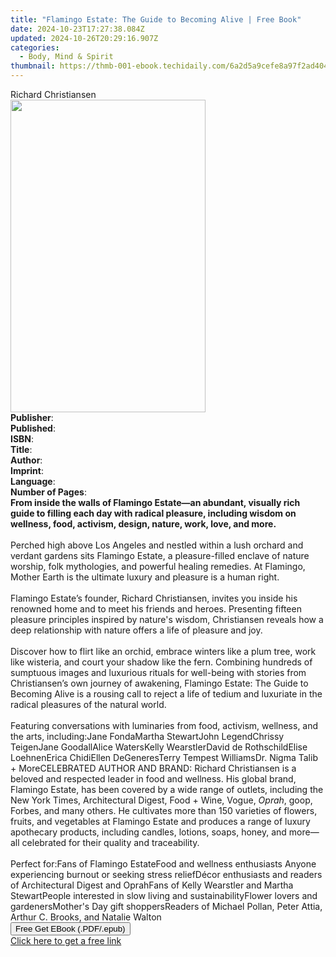 ```yaml
---
title: "Flamingo Estate: The Guide to Becoming Alive | Free Book"
date: 2024-10-23T17:27:38.084Z
updated: 2024-10-26T20:29:16.907Z
categories:
  - Body, Mind & Spirit
thumbnail: https://thmb-001-ebook.techidaily.com/6a2d5a9cefe8a97f2ad40489c6dee15523ffd59e35f0ba61b1ea45137aae1913.jpg
---
```

<main id="book-container">
  <div class="flex flex-col">
    <div class="book-brief flex-1 py-6 px-4 sm:p-6 md:py-10 md:px-8">
      <!-- brief-->
      <div class="book-brief-main">Richard Christiansen</div>
    </div>
    <div
      class="book-meta-info flex-1 grid gap-4 col-start-1 col-end-3 row-start-1 sm:mb-6 sm:grid-cols-4 lg:gap-6 lg:col-start-2 lg:row-end-6 lg:row-span-6 lg:mb-0"
    >
      <div
        class="book-meta-info-left place-content-center mt-4 p-4 text-sm leading-6 col-start-2 col-span-2 dark:text-slate-400"
      >
        <img
          class="w-full h-500 object-cover rounded-lg sm:h-255 sm:col-span-2 lg:col-span-full"
          src="https://img-001-ebook.techidaily.com/c80fabe92b314778494ed03c82b2025a3d3c0912df3f071e4547c0151c0d8e83.jpg"
          alt=""
          width="312"
          height="500"
        />
      </div>
      <div
        class="book-meta-info-right mt-2 col-start-1 row-start-2 col-span-3 self-center"
      >
        <!-- meta data  -->
        <div class="flex flex-col px-4 md:px-8">
          <div class="flex-1">
            <strong>Publisher</strong>:<span class="px-2"></span>
          </div>
          <div class="flex-1">
            <strong>Published</strong>:<span class="px-2"></span>
          </div>
          <div class="flex-1">
            <strong>ISBN</strong>:<span class="px-2"></span>
          </div>
          <div class="flex-1">
            <strong>Title</strong>:<span class="px-2"></span>
          </div>
          <div class="flex-1">
            <strong>Author</strong>:<span class="px-2"></span>
          </div>
          <div class="flex-1">
            <strong>Imprint</strong>:<span class="px-2"></span>
          </div>
          <div class="flex-1">
            <strong>Language</strong>:<span class="px-2"></span>
          </div>
          <div class="flex-1">
            <strong>Number of Pages</strong>:<span class="px-2"></span>
          </div>
        </div>
      </div>
    </div>
    <div class="book-description flex-1 py-6 px-4 sm:p-6 md:py-10 md:px-8">
      <div class="book-description-main">
        <div accordion-content="" id="description">
          <b
            >From inside the walls of Flamingo Estate—an abundant, visually rich
            guide to filling each day with radical pleasure, including wisdom on
            wellness, food, activism, design, nature, work, love, and more.</b
          ><br /><br />Perched high above Los Angeles and nestled within a lush
          orchard and verdant gardens sits Flamingo Estate, a pleasure-filled
          enclave of nature worship, folk mythologies, and powerful healing
          remedies. At Flamingo, Mother Earth is the ultimate luxury and
          pleasure is a human right.<br /><br />Flamingo Estate’s founder,
          Richard Christiansen, invites you inside his renowned home and to meet
          his friends and heroes. Presenting fifteen pleasure principles
          inspired by nature's wisdom, Christiansen reveals how a deep
          relationship with nature offers a life of pleasure and joy.<br /><br />Discover
          how to flirt like an orchid, embrace winters like a plum tree, work
          like wisteria, and court your shadow like the fern. Combining hundreds
          of sumptuous images and luxurious rituals for well-being with stories
          from Christiansen’s own journey of awakening,&nbsp;Flamingo Estate:
          The Guide to Becoming Alive is a rousing call to reject a life of
          tedium and luxuriate in the radical pleasures of the natural
          world.&nbsp;<br /><br />Featuring conversations with luminaries from
          food, activism, wellness, and the arts, including:Jane FondaMartha
          StewartJohn LegendChrissy TeigenJane GoodallAlice WatersKelly
          WearstlerDavid de RothschildElise LoehnenErica ChidiEllen
          DeGeneresTerry Tempest WilliamsDr. Nigma Talib<br />+ MoreCELEBRATED
          AUTHOR AND BRAND:&nbsp;Richard Christiansen is a beloved and respected
          leader in food and wellness. His global brand, Flamingo Estate, has
          been covered by a wide range of outlets, including the New York Times,
          Architectural Digest, Food + Wine,&nbsp;Vogue, <i>Oprah</i>, goop,
          Forbes, and many others. He cultivates more than 150 varieties of
          flowers, fruits, and vegetables at Flamingo Estate and produces a
          range of luxury apothecary products, including candles, lotions,
          soaps, honey, and more—all celebrated for their quality and
          traceability.<br /><br />Perfect for:Fans of Flamingo EstateFood and
          wellness enthusiasts&nbsp;Anyone experiencing burnout or seeking
          stress reliefDécor enthusiasts and readers of Architectural Digest and
          OprahFans of Kelly Wearstler and Martha StewartPeople interested in
          slow living and sustainabilityFlower lovers and gardenersMother's Day
          gift shoppersReaders of&nbsp;Michael Pollan, Peter Attia, Arthur C.
          Brooks, and Natalie Walton
        </div>
        <div class="accordion-fader"></div>
      </div>
    </div>
    <div class="book-excerpts flex-1 py-6 px-4 sm:p-6 md:py-10 md:px-8"></div>
    <div
      class="book-about-author flex-1 py-6 px-4 sm:p-6 md:py-10 md:px-8"
    ></div>
    <div class="book-free-get flex-1 py-6 px-4 sm:p-6 md:py-10 md:px-8">
      <button
        id="btn-free-get"
        class="bg-blue-500 hover:bg-blue-700 text-white font-bold py-2 px-4 rounded"
      >
        Free Get EBook (.PDF/.epub)
      </button>
      <div id="countdown-display" class="px-2 text-lg mt-2"></div>
      <a
        id="free-link"
        class="hidden bg-blue-500 hover:bg-blue-700 text-white font-bold py-2 px-4 rounded"
        href="https://www.ebooks.com/en-us/book/211473257/flamingo-estate-the-guide-to-becoming-alive/richard-christiansen/"
        target="_blank"
        >Click here to get a free link</a
      >
    </div>
    <script>
      let countdownTime = 0;
      let countdownInterval = null;
      document
        .getElementById('btn-free-get')
        .addEventListener('click', startCountdown);
      function startCountdown() {
        countdownTime = new Date().getTime() + 60000 * 3;
        countdownInterval = setInterval(updateCountdown, 1000);
        document.getElementById('btn-free-get').disabled = true;
        document
          .getElementById('btn-free-get')
          .classList.add('bg-gray-500', 'cursor-not-allowed');
      }
      function updateCountdown() {
        let currentTime = new Date().getTime();
        let timeLeft = countdownTime - currentTime;
        let secondsLeft = Math.floor(timeLeft / 1000);
        document.getElementById('countdown-display').innerHTML =
          `Remaining time: ${secondsLeft} seconds.`;
        if (secondsLeft <= 0) {
          clearInterval(countdownInterval);
          document.getElementById('btn-free-get').classList.add('hidden');
          document.getElementById('free-link').classList.remove('hidden');
          document.getElementById('countdown-display').innerHTML = '';
        }
      }
    </script>
  </div>
</main>

<ins class="adsbygoogle"
      style="display:block"
      data-ad-client="ca-pub-7571918770474297"
      data-ad-slot="8358498916"
      data-ad-format="auto"
      data-full-width-responsive="true"></ins>
    